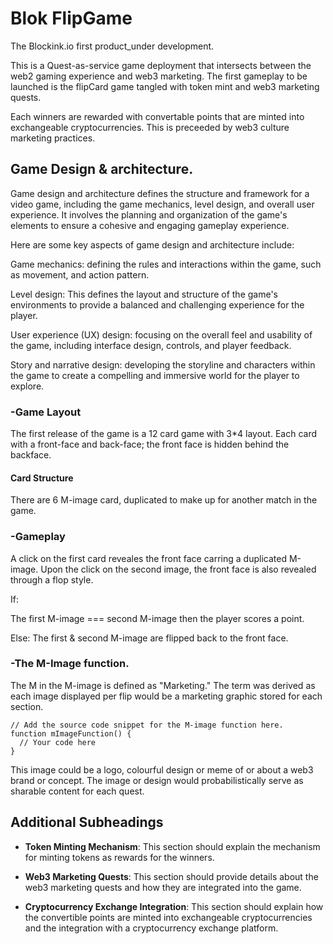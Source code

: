 # Blok FlipGame

The Blockink.io first product_under development.

This is a Quest-as-service game deployment that intersects between the web2 gaming experience and web3 marketing.
The first gameplay to be launched is the flipCard game tangled with token mint and web3 marketing quests.

Each winners are rewarded with convertable points that are minted into exchangeable cryptocurrencies. This is preceeded by web3 culture marketing practices.

## Game Design & architecture.

Game design and architecture defines the structure and framework for a video game, including the game mechanics, level design, and overall user experience. It involves the planning and organization of the game's elements to ensure a cohesive and engaging gameplay experience.

Here are some key aspects of game design and architecture include:

Game mechanics: defining the rules and interactions within the game, such as movement, and action pattern.

Level design: This defines the layout and structure of the game's environments to provide a balanced and challenging experience for the player.

User experience (UX) design: focusing on the overall feel and usability of the game, including interface design, controls, and player feedback.

Story and narrative design: developing the storyline and characters within the game to create a compelling and immersive world for the player to explore.

### -Game Layout

The first release of the game is a 12 card game with 3*4 layout.
Each card with a front-face and back-face; the front face is hidden behind the backface.

#### Card Structure

There are 6 M-image card, duplicated to make up for another match in the game. 


### -Gameplay
A click on the first card reveales the front face carring a duplicated M-image. Upon the click on the second image, the front face is also revealed through a flop style.

If:

The first M-image === second M-image then the player scores a point.

Else: The first &  second M-image are flipped back to the front face.


### -The M-Image function.

The M in the M-image is defined as "Marketing." The term was derived as each image displayed per flip would be a marketing graphic stored for each section.

```
// Add the source code snippet for the M-image function here.
function mImageFunction() {
  // Your code here
}
```

This image could be a logo, colourful design or meme of or about a web3 brand or concept. The image or design would probabilistically serve as sharable content for each quest.


## Additional Subheadings
- **Token Minting Mechanism**: This section should explain the mechanism for minting tokens as rewards for the winners.

- **Web3 Marketing Quests**: This section should provide details about the web3 marketing quests and how they are integrated into the game.

- **Cryptocurrency Exchange Integration**: This section should explain how the convertible points are minted into exchangeable cryptocurrencies and the integration with a cryptocurrency exchange platform.